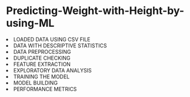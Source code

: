 # Predicting-Weight-with-Height-by-using-ML
<li>LOADED DATA USING CSV FILE </li>
<li>DATA WITH DESCRIPTIVE STATISTICS</li>
<li>DATA PREPROCESSING</li>
<li>DUPLICATE CHECKING</li>
<li>FEATURE EXTRACTION</li>
<li>EXPLORATORY DATA ANALYSIS</li>
<li>TRAINING THE MODEL</li>
<li>MODEL BUILDING</li>
<li>PERFORMANCE METRICS</li>

